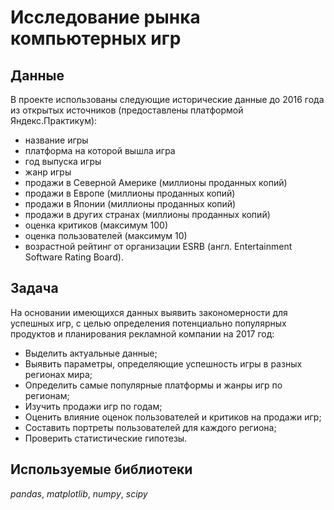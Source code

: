 # Исследование рынка компьютерных игр

## Данные

В проекте использованы следующие исторические данные до 2016 года из открытых источников (предоставлены платформой Яндекс.Практикум):
- название игры
- платформа на которой вышла игра
- год выпуска игры
- жанр игры
- продажи в Северной Америке (миллионы проданных копий)
- продажи в Европе (миллионы проданных копий)
- продажи в Японии (миллионы проданных копий)
- продажи в других странах (миллионы проданных копий)
- оценка критиков (максимум 100)
- оценка пользователей (максимум 10)
- возрастной рейтинг от организации ESRB (англ. Entertainment Software Rating Board).

## Задача

На основании имеющихся данных выявить закономерности для успешных игр, с целью определения потенциально популярных продуктов и планирования рекламной компании на 2017 год:
  - Выделить актуальные данные;
  - Выявить параметры, определяющие успешность игры в разных регионах мира;
  - Определить самые популярные платформы и жанры игр по регионам;
  - Изучить продажи игр по годам;
  - Оценить влияние оценок пользователей и критиков на продажи игр;
  - Составить портреты пользователей для каждого региона;
  - Проверить статистические гипотезы.

## Используемые библиотеки
*pandas*, *matplotlib*, *numpy*, *scipy*
